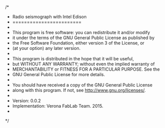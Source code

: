/*  
 *  Radio seismograph with Intel Edison
 *  ========================
 *
 *  This program is free software: you can redistribute it and/or modify 
 *  it under the terms of the GNU General Public License as published by 
 *  the Free Software Foundation, either version 3 of the License, or 
 *  (at your option) any later version. 
 *  
 *  This program is distributed in the hope that it will be useful, 
 *  but WITHOUT ANY WARRANTY; without even the implied warranty of 
 *  MERCHANTABILITY or FITNESS FOR A PARTICULAR PURPOSE.  See the 
 *  GNU General Public License for more details.
 *  
 *  You should have received a copy of the GNU General Public License 
 *  along with this program.  If not, see http://www.gnu.org/licenses/. 
 *  
 *  Version:           0.0.2
 *  Implementation:    Verona FabLab Team. 2015.
 *
 */
 
 

